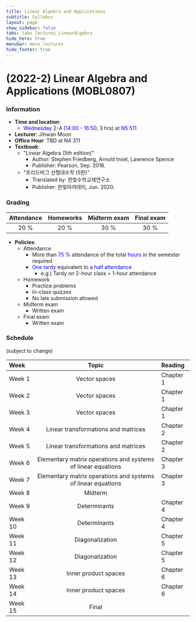 ```yaml
---
title: Linear Algebra and Applications
subtitle: Syllabus
layout: page
show_sidebar: false
tabs: tabs_lectures_LinearAlgebra
hide_hero: true
menubar: menu_lectures
hide_footer: true
---
```


# (2022-2) Linear Algebra and Applications (MOBL0807)

### Information
* __Time and location__:
    * <span style="color:blue">Wednesday</span> 2-4 (<span style="color:blue">14:00 - 16:50</span>, 3 hrs) at <span style="color:blue">N5 511</span>
* __Lecturer__: Jihwan Moon
* __Office Hour__: TBD at N4 311
* __Textbook__:
    * "Linear Algebra (5th edition)"
        * Author: Stephen Friedberg, Arnold Insel, Lawrence Spence
        * Publisher: Pearson, Sep. 2018.
    * "프리드버그 선형대수학 (5판)"
        * Translated by: 한빛수학교재연구소
        * Publisher: 한빛아카데미, Jun. 2020.

### Grading

| Attendance | Homeworks | Midterm exam | Final exam |
|:---:|:---:|:---:|:---:|
| 20 % | 20 % | 30 % | 30 % |

* __Policies__:
    * Attendance
        * More than <span style="color:blue">75 %</span> attendance of the total <span style="color:blue">hours</span> in the semester required
        * <span style="color:blue">One tardy</span> equivalent to <span style="color:blue">a half attendance</span>
            * e.g.) Tardy on 2-hour class = 1-hour attendance
    * Homework
        * Practice problems
        * In-class quizzes
        * No late submission allowed
    * Midterm exam
        * Written exam
    * Final exam
        * Written exam

### Schedule
(subject to change)

| Week | Topic | Reading |
|:---|:---:|:---|
| Week 1 | Vector spaces | Chapter 1 |
| Week 2 | Vector spaces | Chapter 1 |
| Week 3 | Vector spaces | Chapter 1 |
| Week 4 | Linear transformations and matrices | Chapter 2 |
| Week 5 | Linear transformations and matrices | Chapter 2 |
| Week 6 | Elementary matrix operations and systems of linear equations | Chapter 3 |
| Week 7 | Elementary matrix operations and systems of linear equations | Chapter 3 |
| Week 8 | Midterm |  |
| Week 9 | Determinants | Chapter 4 |
| Week 10 | Determinants | Chapter 4 |
| Week 11 | Diagonalization | Chapter 5 |
| Week 12 | Diagonalization | Chapter 5 |
| Week 13 | Inner product spaces | Chapter 6 |
| Week 14 | Inner product spaces | Chapter 6 |
| Week 15 | Final |  |